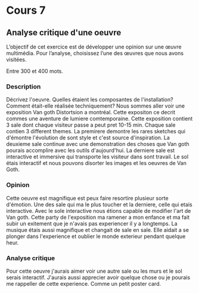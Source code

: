 # Cours 7
## Analyse critique d'une oeuvre

L’objectif de cet exercice est de développer une opinion sur une œuvre multimédia. Pour l’analyse, choisissez l’une des œuvres que nous avons visitées. 

Entre 300 et 400 mots. 

### Description
Décrivez l'oeuvre. Quelles étaient les composantes de l'installation? Comment était-elle réalisée techniquement? 
Nous sommes aller voir une exposition Van goth Distortsion a montréal. Cette expositon ce decrit commes une aventure de lumiere comtemporaine. Cette exposition contient 3 sale dont chaque visiteur passe a peut pret 10-15 min. Chaque sale contien 3 different themes. La premirere demontre les rares sketches qui d'émontre l'évolution de sont style et c'est source d'inspiration. La deuxieme sale continue avec une demonstration des choses que Van goth pourais accomplire avec les outils d'aujourd'hui. La derniere sale est interactive et immersive qui transporte les visiteur dans sont travail. Le sol étais interactif et nous pouvons disorter les images et les oeuvres de Van Goth.
### Opinion
Cette oeuvre est magnifique est peux faire resortire plusieur sorte d'émotion. Une des sale qui ma le plus toucher et la derniere, celle qui etais interactive. Avec le sole interactive nous étions capable de modifier l'art de Van goth. Cette party de l'exposition ma ramener a mon enfance et ma fait subir un exitement que je n'avais pas experiencer il y a longtemps. La musique étais aussi magnifique et changait de sale en sale. Elle aidait a se plonger dans l'experience et oublier le monde exterieur pendant quelque heur. 

### Analyse critique
Pour cette oeuvre j'aurais aimer voir une autre sale ou les murs et le sol serais interactif. J'aurais aussi apprecier avoir quelque chose ou je pourais me rappeller de cette experience. Comme un petit poster card. 
